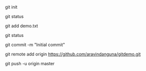 git init

git status

git add demo.txt

git status

git commit -m "Initial commit"

git remote add origin https://github.com/aravindanguna/gitdemo.git

git push -u origin master
